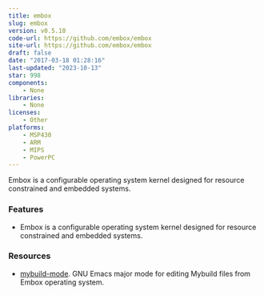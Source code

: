 ```yaml
---
title: embox
slug: embox
version: v0.5.10
code-url: https://github.com/embox/embox
site-url: https://github.com/embox/embox
draft: false
date: "2017-03-18 01:28:16"
last-updated: "2023-10-13"
star: 998
components:
    - None
libraries:
    - None
licenses:
    - Other
platforms:
    - MSP430
    - ARM
    - MIPS
    - PowerPC
---
```

Embox is a configurable operating system kernel designed for resource constrained and embedded systems.

<!--more-->

### Features

- Embox is a configurable operating system kernel designed for resource constrained and embedded systems.

### Resources
<!--github-projects-->
- [mybuild-mode](https://github.com/easimonenko/mybuild-mode). GNU Emacs major mode for editing Mybuild files from Embox operating system.
